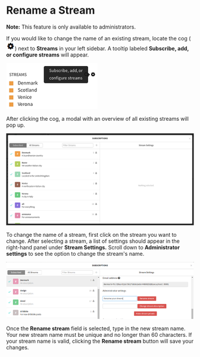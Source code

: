 # Rename a Stream

**Note:** This feature is only available to administrators.

If you would like to change the name of an existing stream, locate the cog (![cog](/static/images/help/cog.png)) next to **Streams** in your left sidebar. A tooltip labeled **Subscribe, add, or configure streams** will appear.

![Streams Cog](/static/images/help/streams-1.png)

After clicking the cog, a modal with an overview of all existing streams will pop up.

![Streams Overview](/static/images/help/streams-overview.png)

To change the name of a stream, first click on the stream you want to change. After selecting a stream, a list of settings should appear in the right-hand panel under **Stream Settings.** Scroll down to **Administrator settings** to see the option to change the stream's name.

![Stream Settings](/static/images/help/stream-settings-rename.png)

Once the **Rename stream** field is selected, type in the new stream name. Your new stream name must be unique and no longer than 60 characters.
If your stream name is valid, clicking the **Rename stream** button will save your changes.

